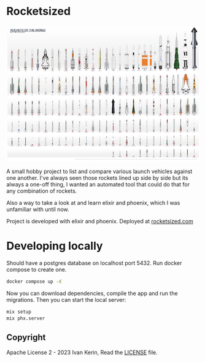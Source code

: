 # Rocketsized

[![Rocketsized landscape portrait](/assets/poster_landscape.jpg)](https://rocketsized.com)

A small hobby project to list and compare various launch vehicles against one another. I've always seen those rockets lined up side by side but its always a one-off thing, I wanted an automated tool that could do that for any combination of rockets.

Also a way to take a look at and learn elixir and phoenix, which I was unfamiliar with until now.

Project is developed with elixir and phoenix.
Deployed at [rocketsized.com](https://rocketsized.com)

# Developing locally

Should have a postgres database on localhost port 5432. Run docker compose to create one.

```bash
docker compose up -d
```

Now you can download dependencies, compile the app and run the migrations. Then you can start the local server:

```bash
mix setup
mix phx.server
```

## Copyright

Apache License 2 - 2023 Ivan Kerin, Read the [LICENSE](./LICENSE) file.
